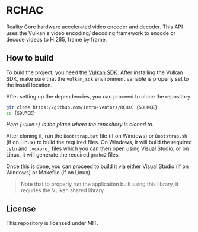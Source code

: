 # RCHAC

Reality Core hardware accelerated video encoder and decoder. This API uses the Vulkan's video encoding/ decoding framework to encode or decode videos to H.265, frame by frame.

## How to build

To buld the project, you need the [Vulkan SDK](https://www.lunarg.com/vulkan-sdk/). After installing the Vulkan SDK, make sure that the `vulkan_sdk` environment variable is properly set to the install location.

After setting up the dependencies, you can proceed to clone the repository.

```bash
git clone https://github.com/Intro-Ventors/RCHAC {SOURCE}
cd {SOURCE}
```

*Here `{SOURCE}` is the place where the repository is cloned to.*

After cloning it, run the `Bootstrap.bat` file (if on Windows) or `Bootstrap.sh` (if on Linux) to build the required files. On Windows, it will build the required `.sln` and `.vcxproj` files which you can then open using Visual Studio, or on Linux, it will generate the required `gmake2` files.

Once this is done, you can proceed to build it via either Visual Studio (if on Windows) or Makefile (if on Linux).

> Note that to properly run the application built using this library, it requries the Vulkan shared library.

## License

This repository is licensed under MIT.
